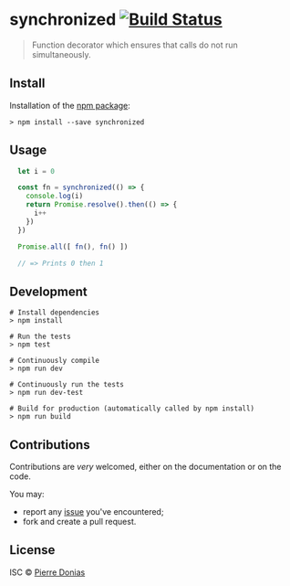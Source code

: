 # synchronized [![Build Status](https://travis-ci.org/JsCommunity/synchronized.png?branch=master)](https://travis-ci.org/JsCommunity/synchronized)

> Function decorator which ensures that calls do not run simultaneously.

## Install

Installation of the [npm package](https://npmjs.org/package/synchronized):

```
> npm install --save synchronized
```

## Usage

```js
  let i = 0

  const fn = synchronized(() => {
    console.log(i)
    return Promise.resolve().then(() => {
      i++
    })
  })

  Promise.all([ fn(), fn() ])

  // => Prints 0 then 1
```

## Development

```
# Install dependencies
> npm install

# Run the tests
> npm test

# Continuously compile
> npm run dev

# Continuously run the tests
> npm run dev-test

# Build for production (automatically called by npm install)
> npm run build
```

## Contributions

Contributions are *very* welcomed, either on the documentation or on
the code.

You may:

- report any [issue](https://github.com/JsCommunity/synchronized/issues)
  you've encountered;
- fork and create a pull request.

## License

ISC © [Pierre Donias](https://github.com/pdonias)
